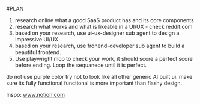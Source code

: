 #PLAN

1. research online what a good SaaS product has and its core components
2. research what works and what is likeable in a UI/UX - check reddit.com 
3. based on your research, use ui-ux-designer sub agent to design a impressive UI/UX
4. based on your research, use fronend-developer sub agent to build a beautiful frontend. 
5. Use playwright mcp to check your work, it should score a perfect score before ending. Loop the sequanece until it is perfect. 


do not use purple color
try not to look like all other generic AI built ui.
make sure its fully functional
functional is more important than flashy design.

Inspo: www.notion.com 